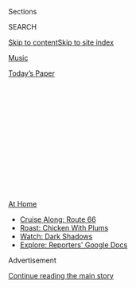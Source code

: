 <div id="app">

<div>

<div>

<div>

<div class="NYTAppHideMasthead css-1q2w90k e1suatyy0">

<div class="section css-ui9rw0 e1suatyy2">

<div class="css-eph4ug er09x8g0">

<div class="css-6n7j50">

</div>

<span class="css-1dv1kvn">Sections</span>

<div class="css-10488qs">

<span class="css-1dv1kvn">SEARCH</span>

</div>

[Skip to content](#site-content)[Skip to site
index](#site-index)

</div>

<div id="masthead-section-label" class="css-1wr3we4 eaxe0e00">

[Music](https://www.nytimes3xbfgragh.onion/section/arts/music)

</div>

<div class="css-10698na e1huz5gh0">

</div>

</div>

<div id="masthead-bar-one" class="section hasLinks css-15hmgas e1csuq9d3">

<div class="css-uqyvli e1csuq9d0">

</div>

<div class="css-1uqjmks e1csuq9d1">

</div>

<div class="css-9e9ivx">

[](https://myaccount.nytimes3xbfgragh.onion/auth/login?response_type=cookie&client_id=vi)

</div>

<div class="css-1bvtpon e1csuq9d2">

[Today’s
Paper](https://www.nytimes3xbfgragh.onion/section/todayspaper)

</div>

</div>

</div>

</div>

<div data-aria-hidden="false">

<div id="site-content" data-role="main">

<div>

<div class="css-1aor85t" style="opacity:0.000000001;z-index:-1;visibility:hidden">

<div class="css-1hqnpie">

<div class="css-epjblv">

<span class="css-17xtcya">[Music](/section/arts/music)</span><span class="css-x15j1o">|</span><span class="css-fwqvlz">The
Black Violinist Who Inspired
Beethoven</span>

</div>

<div class="css-k008qs">

<div class="css-1iwv8en">

<span class="css-18z7m18"></span>

<div>

</div>

</div>

<span class="css-1n6z4y">https://nyti.ms/3gZInMb</span>

<div class="css-1705lsu">

<div class="css-4xjgmj">

<div class="css-4skfbu" data-role="toolbar" data-aria-label="Social Media Share buttons, Save button, and Comments Panel with current comment count" data-testid="share-tools">

  - 
  - 
  - 
  - 
    
    <div class="css-6n7j50">
    
    </div>

  - 

</div>

</div>

</div>

</div>

</div>

</div>

<div class="css-13pd83m">

<div id="NYT_TOP_BANNER_REGION">

<div>

<div id="maps-athome-menu" class="section css-l08pwh interactive-content interactive-size-medium">

<div class="css-17ih8de interactive-body">

<div class="at-home-nav__innerContainer">

<div class="at-home-nav__title">

[At
Home](https://www.nytimes3xbfgragh.onion/spotlight/at-home?action=click&pgtype=Article&state=default&region=TOP_BANNER&context=at_home_menu)

</div>

  - [Cruise Along:
    Route 66](https://www.nytimes3xbfgragh.onion/2020/09/07/travel/route-66.html?action=click&pgtype=Article&state=default&region=TOP_BANNER&context=at_home_menu)
  - [Roast: Chicken With
    Plums](https://www.nytimes3xbfgragh.onion/2020/09/04/dining/sheet-pan-chicken.html?action=click&pgtype=Article&state=default&region=TOP_BANNER&context=at_home_menu)
  - [Watch: Dark
    Shadows](https://www.nytimes3xbfgragh.onion/2020/09/04/arts/television/dark-shadows-stream.html?action=click&pgtype=Article&state=default&region=TOP_BANNER&context=at_home_menu)
  - [Explore: Reporters' Google
    Docs](https://www.nytimes3xbfgragh.onion/interactive/2020/at-home/even-more-reporters-editors-diaries-lists-recommendations.html?action=click&pgtype=Article&state=default&region=TOP_BANNER&context=at_home_menu)

</div>

</div>

</div>

</div>

</div>

</div>

<div id="top-wrapper" class="css-1sy8kpn">

<div id="top-slug" class="css-l9onyx">

Advertisement

</div>

[Continue reading the main
story](#after-top)

<div class="ad top-wrapper" style="text-align:center;height:100%;display:block;min-height:250px">

<div id="top" class="place-ad" data-position="top" data-size-key="top">

</div>

</div>

<div id="after-top">

</div>

</div>

<div>

<div id="sponsor-wrapper" class="css-1hyfx7x">

<div id="sponsor-slug" class="css-19vbshk">

Supported by

</div>

[Continue reading the main
story](#after-sponsor)

<div id="sponsor" class="ad sponsor-wrapper" style="text-align:center;height:100%;display:block">

</div>

<div id="after-sponsor">

</div>

</div>

<div class="css-186x18t">

</div>

<div class="css-1vkm6nb ehdk2mb0">

# The Black Violinist Who Inspired Beethoven

</div>

George Bridgetower, the original dedicatee of the “Kreutzer” Sonata, was
a charismatic prodigy but faded into history.

<div class="css-79elbk" data-testid="photoviewer-wrapper">

<div class="css-z3e15g" data-testid="photoviewer-wrapper-hidden">

</div>

<div class="css-1a48zt4 ehw59r15" data-testid="photoviewer-children">

![<span class="css-16f3y1r e13ogyst0" data-aria-hidden="true">The
violinist George Bridgetower has, like so many other Black artists, been
largely forgotten by a history that belongs to those who control the
narrative.</span><span class="css-cnj6d5 e1z0qqy90" itemprop="copyrightHolder"><span class="css-1ly73wi e1tej78p0">Credit...</span><span><span>The
Trustees of the British Museum, via Art Resource,
NY</span></span></span>](https://static01.graylady3jvrrxbe.onion/images/2020/09/06/arts/06bridgetower-1NEW/06bridgetower-1NEW-articleLarge.jpg?quality=75&auto=webp&disable=upscale)

</div>

</div>

<div class="css-18e8msd">

<div class="css-vp77d3 epjyd6m0">

<div class="css-1baulvz">

By <span class="css-1baulvz last-byline" itemprop="name">Patricia
Morrisroe</span>

</div>

</div>

  - Sept. 4,
    2020

  - 
    
    <div class="css-4xjgmj">
    
    <div class="css-d8bdto" data-role="toolbar" data-aria-label="Social Media Share buttons, Save button, and Comments Panel with current comment count" data-testid="share-tools">
    
      - 
      - 
      - 
      - 
        
        <div class="css-6n7j50">
        
        </div>
    
      - 
    
    </div>
    
    </div>

</div>

</div>

<div class="section meteredContent css-1r7ky0e" name="articleBody" itemprop="articleBody">

<div class="css-1fanzo5 StoryBodyCompanionColumn">

<div class="css-53u6y8">

Six months after Beethoven contemplated suicide, confessing his despair
over his increasing deafness in the 1802 document known as the
Heiligenstadt Testament, he was carousing in taverns with a charismatic
new comrade, George Polgreen Bridgetower. This biracial violinist had
recently arrived in Vienna, and inspired one of Beethoven’s most famous
and passionate pieces, the “Kreutzer” Sonata.

Beethoven even dedicated the sonata to Bridgetower. But the irritable
composer — who would later remove the dedication to Napoleon from his
Third Symphony — eventually took it back.

While Napoleon didn’t need Beethoven to secure his place in history,
this snub reduced Bridgetower to near obscurity. Though his name was
included in Anton Schindler’s 1840 biography of Beethoven, he was
described inaccurately as “an American sea captain.” Like so many Black
artists prominent in their lifetimes, he has been largely forgotten by a
history that belongs to those who control the narrative.

</div>

</div>

<div class="css-1u3pw94">

</div>

<div class="css-1fanzo5 StoryBodyCompanionColumn">

<div class="css-53u6y8">

Bridgetower was born on Aug. 13, 1778, in eastern Poland, and christened
Hieronymus Hyppolitus de Augustus. His father, Joanis Fredericus de
Augustus, was of African descent; his mother, Maria Schmid, was
German-Polish, making Bridgetower what was then known as a mulatto, a
person of mixed race. (The poet Rita Dove’s [2008 book “Sonata
Mulattica,”](https://www.nytimes3xbfgragh.onion/2009/04/03/books/03dove.html)
an imagined chronicle of Bridgetower’s life, has helped raise his
profile a bit in recent years.)

</div>

</div>

<div class="css-1fanzo5 StoryBodyCompanionColumn">

<div class="css-53u6y8">

Bridgetower’s father — who took the name Frederick, and sometimes went
by others — was the driving force behind his son’s career. Handsome,
charming and fluent in multiple languages, Frederick was a natural
storyteller with a flair for promotion; he claimed that his father had
been an African prince unofficially adopted by a Dutch sea captain, was
promised diamonds and gold dust, and then sold into slavery, surviving a
shipwreck in the process. The father married an African woman and wound
up in Barbados, where Frederick was born; the name Bridgetower was
likely derived from the island’s capital, Bridgetown.

It’s unclear how Frederick wound up in Poland, but the historian William
Hart wrote in [a 2017 article in The Musical
Times](https://www.researchgate.net/publication/319710845_New_Light_on_George_Bridgtower)
that young Bridgetowers’s godparents were members of the noble Radziwill
family; Frederick, and possibly his wife, may have been in their
service. The couple and their son soon moved to Austria, where
Frederick, known as “the Moor,” worked as a page to Prince Nikolaus
Esterhazy. The music-loving prince maintained his own orchestra at his
palace in Eisenstadt, where Haydn was court composer. (George
Bridgetower was later touted as a pupil of Haydn’s, but it’s unclear if
he ever studied with the master.)

Bridgetower’s public debut was long thought to have taken place in Paris
in 1789. But Mr. Hart discovered an advertisement in a Frankfurt
newspaper promoting a concert by “Hieronymus August Bridgetown,” the
“son of a Moor,” in April 1786, when the boy would have been just
seven. It noted that he had already played for Emperor Joseph II.

The Bridgetowns, as they were then known, lived for a time in Mainz, an
important musical center, where Maria gave birth to another son, who
would later become a cellist. Frederick, leaving his wife and younger
child behind, took on tour his elder son, who, billed as a “young Negro
of the Colonies,” performed a violin concerto by Giornovichi in the
prominent Concert Spirituel series in Paris in 1789.

</div>

</div>

<div class="css-1fanzo5 StoryBodyCompanionColumn">

<div class="css-53u6y8">

“His talent, as genuine as it is precocious, is one of the best replies
one can give to the philosophers who wish to deprive those of his nation
and his color the faculty of distinguishing themselves in the arts,”
said a review in Le Mercure de France.

After several more concerts in Paris, including one attended by Thomas
Jefferson, the Bridgetowers — as they then called themselves — left for
England, where the family created a sensation.

With Oriental-inspired clothing in vogue, Frederick played up his
presumed exoticism by wearing flowing Turkish robes. Everyone wanted to
meet this “African prince” and his prodigy — whose name had now become
George. By the fall of 1789, Frederick had arranged for his son to play
before King George III and Queen Charlotte, as well as the Prince of
Wales, later George IV.

George induced “general astonishment” playing in Bath, according to the
Bath Morning Post. At 11, he made his London debut with a Giornovichi
concerto between the first two parts of Handel’s “Messiah*.*” He and his
father were often at Carlton House, the town residence of the Prince of
Wales, who organized regular chamber concerts. On June 2, 1790, the
prince sponsored a benefit concert for Bridgetower and another young
artist at the Hanover Square Rooms, the premier concert venue for
fashionable society.

Until then, Frederick had skillfully managed his son’s career. But his
behavior turned increasingly self-destructive. At a masquerade attended
by the prince, Frederick dressed as a caricature of a Black slave,
advocating for abolition; this was certainly a worthy cause, but the
stunt served to alienate the elites whose favor he had taken pains to
cultivate. During a performance of “Messiah,” ** he shouted for a repeat
of the “Hallelujah” chorus, and, after a struggle, was thrown out of the
theater. There were reports of excessive drinking and womanizing.

<div id="NYT_MAIN_CONTENT_2_REGION" class="css-9tf9ac">

<div>

</div>

</div>

Charlotte Papendiek, a lady-in-waiting to Queen Charlotte and a prolific
journal keeper, wrote that Frederick gambled away his son’s money and
treated him so brutally that George sought refuge with the Prince of
Wales at Carlton House. Frederick was committed to an asylum before
being sent back to Germany by the prince, who took 12-year old George
under his protection.

</div>

</div>

<div class="css-1fanzo5 StoryBodyCompanionColumn">

<div class="css-53u6y8">

The prince gave him the opportunity to learn from the finest musicians
in London. He studied composition, theory and piano with Thomas Attwood
and violin with both François-Hippolyte Barthélémon and Giornovichi. He
formed a close relationship with Giovanni Battista Viotti, a violinist
and composer whose confident, daring style would influence his own.

Over the next decade, Bridgetower would play in nearly 50 public
concerts with leading orchestras and musicians, including Haydn and the
double-bass virtuoso Domenico Dragonetti. He was the first violinist of
the Prince of Wales’s band; the organist and composer Samuel Wesley
wrote that Bridgetower was “justly ranked with the very first masters of
the violin.”

After visiting his ailing mother in Dresden, Bridgetower arrived in
Vienna in early April 1803. He had been invited by Prince Lobkowitz, one
of Beethoven’s patrons, to play that composer’s quartets.

</div>

</div>

<div class="css-79elbk" data-testid="photoviewer-wrapper">

<div class="css-z3e15g" data-testid="photoviewer-wrapper-hidden">

</div>

<div class="css-1a48zt4 ehw59r15" data-testid="photoviewer-children">

![<span class="css-16f3y1r e13ogyst0" data-aria-hidden="true">Beethoven
originally wrote his “Kreutzer” Sonata for Bridgetower, but took back
the dedication after a
fight.</span><span class="css-cnj6d5 e1z0qqy90" itemprop="copyrightHolder"><span class="css-1ly73wi e1tej78p0">Credit...</span><span>Phas/Universal
Images Group, via Getty
Images</span></span>](https://static01.graylady3jvrrxbe.onion/images/2020/09/06/arts/06bridgetower-2/06bridgetower-2-articleLarge.jpg?quality=75&auto=webp&disable=upscale)

</div>

</div>

<div class="css-1fanzo5 StoryBodyCompanionColumn">

<div class="css-53u6y8">

Beethoven and Bridgetower formed an instant bond. The composer, then 32,
may have recognized himself in the 24-year-old violinist. Beethoven had
been nicknamed the Spaniard for his swarthy complexion, and engravings
of the two men show a marked resemblance. They also had in common
abusive fathers with vested interests in their careers, as well as the
ability to thrill audiences with their astonishing talents.

After hearing Bridgetower play, Beethoven not only agreed to participate
in a concert for him at the Augarten, but also decided to write
something for them to perform together. He had already started sketching
out the first two movements of a violin sonata, to accompany a
previously discarded finale. He now began to compose with Bridgetower in
mind, as the two men stayed up nights drinking and acting like
teenagers. Though Bridgetower was described as melancholic, he could
also be high-spirited and ribald. He brought out Beethoven’s
freewheeling, bawdy side.

</div>

</div>

<div class="css-1fanzo5 StoryBodyCompanionColumn">

<div class="css-53u6y8">

The concert had been planned for May 22, 1803, but since the sonata
wasn’t ready, it was postponed until the 24th. At 4:30 that morning,
Beethoven instructed his pupil, Ferdinand Ries, to copy out the first
two movements for the violinist. Ries managed only the first, and the
piano part was still in sketch form. Beethoven and Bridgetower took the
stage for the morning concert, having never rehearsed the piece.
Bridgetower was sight-reading.

Beethoven had given Bridgetower an opening solo that began with an
explosive declaration, moving into a fiery, sensual dialogue. At one
point, Bridgetower surprised Beethoven by imitating and then expanding
on a short piano cadenza in the first movement. Beethoven, jumping up,
hugged him, crying, “My dear boy\! Once more\!”

After the performance, Beethoven presented Bridgetower his tuning fork
and wrote a dedication on the score: “Sonata mulattica composta per il
mulatto Brischdauer, gran pazzo e compositore mulattico” (“Mulatto
sonata composed for the mulatto Bridgetower, great lunatic and mulatto
composer”).

Tolstoy wrote about the unsettling first movement in his novella “The
Kreutzer Sonata,” whose protagonist, after hearing his wife play the
piece with her violin teacher, stabs her to death in a jealous rage.
Beethoven didn’t do anything that extreme, but after Bridgetower made a
rude comment about a woman Beethoven admired, the two men quarreled and
Beethoven took back the
dedication.

</div>

</div>

<div class="css-79elbk" data-testid="photoviewer-wrapper">

<div class="css-z3e15g" data-testid="photoviewer-wrapper-hidden">

</div>

<div class="css-1a48zt4 ehw59r15" data-testid="photoviewer-children">

<div class="css-1xdhyk6 erfvjey0">

<span class="css-1ly73wi e1tej78p0">Image</span>

<div class="css-zjzyr8">

<div data-testid="lazyimage-container" style="height:306.7555555555556px">

</div>

</div>

</div>

<span class="css-16f3y1r e13ogyst0" data-aria-hidden="true">The
“Kreutzer” Sonata ended up dedicated to someone who disliked and never
played
it.</span><span class="css-cnj6d5 e1z0qqy90" itemprop="copyrightHolder"><span class="css-1ly73wi e1tej78p0">Credit...</span><span>DEA/A.
DAGLI ORTI, via De Agostini, via Getty Images</span></span>

</div>

</div>

<div class="css-1fanzo5 StoryBodyCompanionColumn">

<div class="css-53u6y8">

When the sonata was published, it instead bore the name of the French
violinist Rudolphe Kreutzer. Beethoven had been thinking of moving to
Paris, and dedicating the piece to Kreutzer was a calculated political
move. What Beethoven didn’t know was that Kreutzer disliked his music;
Kreutzer described the sonata as “outrageously unintelligible” and never
played it.

</div>

</div>

<div class="css-1fanzo5 StoryBodyCompanionColumn">

<div class="css-53u6y8">

Bridgetower returned to London and continued to perform, enjoying the
patronage of the Prince of Wales. On May 23, 1805, he participated in a
concert in the Hanover Rooms, along with his brother, who played a
Romberg cello concerto. Their father had also come back to England,
where he was arrested and thrown in jail for vagrancy.

In 1811, Bridgetower received a master’s degree in music from Cambridge
University and became a member of the Royal Philharmonic Society. Five
years later, he married Mary Leake, the daughter of a prosperous cotton
manufacturer; they had two daughters. One died in infancy, and he grew
estranged from the other. He and his wife separated in 1824.

Little is known about Bridgetower’s later years; at some point, he seems
to have stopped performing, making his living as a piano teacher in Rome
and Paris. In an 1847 letter to Madame de Fauché, a fellow musician, he
makes a joking but telling reference to his biracial identity: “If the
bearer of this letter is fortunate to find you, favor me by having your
message conveyed to him who is not fair enough to be ‘my tiger,’ nor
‘dark enough’ to be ‘my Friday,’ but is my long-tried honest Caliban.”
The allusion to the half-human, half-beast character in Shakespeare’s
“Tempest” ** is a poignant one: When his island is suddenly occupied,
Caliban is enslaved.

Bridgetower died on Feb. 29, 1860, in a house on a small back street in
south London; he was buried at Kensal Green Cemetery. The death
certificate identifies him as a “gentleman.” By then, Beethoven had been
gone for 32 years.

It’s unknown if Bridgetower ever played the “Kreutzer” Sonata again, or
if he was in contact with Beethoven after their rift. All we know is
that on May 24, 1803, two brilliant performers dazzled a crowd with
their high-wire virtuosity. One of them entered history.

Patricia Morrisoe is the author of the novel “The Woman in the
Moonlight.”

</div>

</div>

</div>

<div>

</div>

<div>

</div>

<div>

</div>

<div>

<div id="bottom-wrapper" class="css-1ede5it">

<div id="bottom-slug" class="css-l9onyx">

Advertisement

</div>

[Continue reading the main
story](#after-bottom)

<div id="bottom" class="ad bottom-wrapper" style="text-align:center;height:100%;display:block;min-height:90px">

</div>

<div id="after-bottom">

</div>

</div>

</div>

</div>

</div>

## Site Index

<div>

</div>

## Site Information Navigation

  - [© <span>2020</span> <span>The New York Times
    Company</span>](https://help.nytimes3xbfgragh.onion/hc/en-us/articles/115014792127-Copyright-notice)

<!-- end list -->

  - [NYTCo](https://www.nytco.com/)
  - [Contact
    Us](https://help.nytimes3xbfgragh.onion/hc/en-us/articles/115015385887-Contact-Us)
  - [Work with us](https://www.nytco.com/careers/)
  - [Advertise](https://nytmediakit.com/)
  - [T Brand Studio](http://www.tbrandstudio.com/)
  - [Your Ad
    Choices](https://www.nytimes3xbfgragh.onion/privacy/cookie-policy#how-do-i-manage-trackers)
  - [Privacy](https://www.nytimes3xbfgragh.onion/privacy)
  - [Terms of
    Service](https://help.nytimes3xbfgragh.onion/hc/en-us/articles/115014893428-Terms-of-service)
  - [Terms of
    Sale](https://help.nytimes3xbfgragh.onion/hc/en-us/articles/115014893968-Terms-of-sale)
  - [Site
    Map](https://spiderbites.nytimes3xbfgragh.onion)
  - [Help](https://help.nytimes3xbfgragh.onion/hc/en-us)
  - [Subscriptions](https://www.nytimes3xbfgragh.onion/subscription?campaignId=37WXW)

</div>

</div>

</div>

</div>

